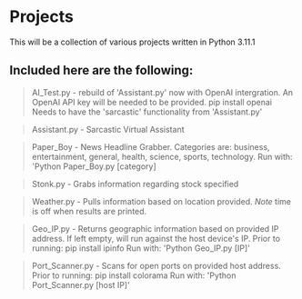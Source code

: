 # Projects
This will be a collection of various projects written in Python 3.11.1

Included here are the following:
--------------------------------
> AI_Test.py - rebuild of 'Assistant.py' now with OpenAI intergration. 
  > An OpenAI API key will be needed to be provided. pip install openai
  > Needs to have the 'sarcastic' functionality from 'Assistant.py'

> Assistant.py - Sarcastic Virtual Assistant

> Paper_Boy - News Headline Grabber. Categories are: business, entertainment, general, health, science, sports, technology. Run with: 'Python Paper_Boy.py [category]

> Stonk.py - Grabs information regarding stock specified

> Weather.py - Pulls information based on location provided. *Note* time is off when results are printed. 

> Geo_IP.py - Returns geographic information based on provided IP address. If left empty, will run against the host device's IP. Prior to running: pip install ipinfo
> Run with: 'Python Geo_IP.py [IP]'

> Port_Scanner.py - Scans for open ports on provided host address. Prior to running: pip install colorama
> Run with: 'Python Port_Scanner.py [host IP]'
